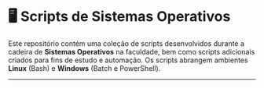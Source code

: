 # 🖥️ Scripts de Sistemas Operativos

Este repositório contém uma coleção de scripts desenvolvidos durante a cadeira de **Sistemas Operativos** na faculdade, bem como scripts adicionais criados para fins de estudo e automação. Os scripts abrangem ambientes **Linux** (Bash) e **Windows** (Batch e PowerShell).

---


